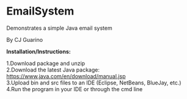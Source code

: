 # EmailSystem
Demonstrates a simple Java email system

By CJ Guarino

**Installation/Instructions:**

1.Download package and unzip  
2.Download the latest Java package: https://www.java.com/en/download/manual.jsp  
3.Upload bin and src files to an IDE (Eclipse, NetBeans, BlueJay, etc.)  
4.Run the program in your IDE or through the cmd line  
